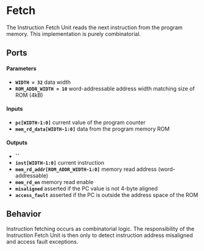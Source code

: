 # Fetch

The Instruction Fetch Unit reads the next instruction from the program memory.
This implementation is purely combinatorial.


## Ports

#### Parameters

- **`WIDTH = 32`** data width
- **`ROM_ADDR_WIDTH = 10`** word-addressable address width matching size of ROM (4kB)

#### Inputs

- **`pc[WIDTH-1:0]`** current value of the program counter
- **`mem_rd_data[WIDTH-1:0]`** data from the program memory ROM

#### Outputs
- **``**
- **`inst[WIDTH-1:0]`** current instruction
- **`mem_rd_addr[ROM_ADDR_WIDTH-1:0]`** memory read address (word-addressable)
- **`mem_rd_en`** memory read enable
- **`misaligned`** asserted if the PC value is not 4-byte aligned
- **`access_fault`** asserted if the PC is outside the address space of the ROM


## Behavior

Instruction fetching occurs as combinatorial logic.
The responsibility of the Instruction Fetch Unit is then only to detect instruction address misaligned and access fault exceptions.
